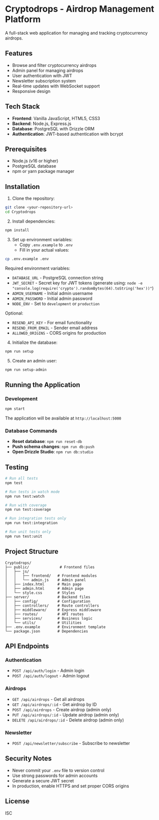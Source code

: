 # Cryptodrops - Airdrop Management Platform

A full-stack web application for managing and tracking cryptocurrency airdrops.

## Features

- Browse and filter cryptocurrency airdrops
- Admin panel for managing airdrops
- User authentication with JWT
- Newsletter subscription system
- Real-time updates with WebSocket support
- Responsive design

## Tech Stack

- **Frontend**: Vanilla JavaScript, HTML5, CSS3
- **Backend**: Node.js, Express.js
- **Database**: PostgreSQL with Drizzle ORM
- **Authentication**: JWT-based authentication with bcrypt

## Prerequisites

- Node.js (v16 or higher)
- PostgreSQL database
- npm or yarn package manager

## Installation

1. Clone the repository:
```bash
git clone <your-repository-url>
cd Cryptodrops
```

2. Install dependencies:
```bash
npm install
```

3. Set up environment variables:
   - Copy `.env.example` to `.env`
   - Fill in your actual values:

```bash
cp .env.example .env
```

Required environment variables:
- `DATABASE_URL` - PostgreSQL connection string
- `JWT_SECRET` - Secret key for JWT tokens (generate using: `node -e "console.log(require('crypto').randomBytes(64).toString('hex'))"`)
- `ADMIN_USERNAME` - Initial admin username
- `ADMIN_PASSWORD` - Initial admin password
- `NODE_ENV` - Set to `development` or `production`

Optional:
- `RESEND_API_KEY` - For email functionality
- `RESEND_FROM_EMAIL` - Sender email address
- `ALLOWED_ORIGINS` - CORS origins for production

4. Initialize the database:
```bash
npm run setup
```

5. Create an admin user:
```bash
npm run setup-admin
```

## Running the Application

### Development
```bash
npm start
```

The application will be available at `http://localhost:5000`

### Database Commands

- **Reset database**: `npm run reset-db`
- **Push schema changes**: `npm run db:push`
- **Open Drizzle Studio**: `npm run db:studio`

## Testing

```bash
# Run all tests
npm test

# Run tests in watch mode
npm run test:watch

# Run with coverage
npm run test:coverage

# Run integration tests only
npm run test:integration

# Run unit tests only
npm run test:unit
```

## Project Structure

```
Cryptodrops/
├── public/              # Frontend files
│   ├── js/
│   │   ├── frontend/   # Frontend modules
│   │   └── admin.js    # Admin panel
│   ├── index.html      # Main page
│   ├── admin.html      # Admin page
│   └── style.css       # Styles
├── server/             # Backend files
│   ├── config/         # Configuration
│   ├── controllers/    # Route controllers
│   ├── middleware/     # Express middleware
│   ├── routes/         # API routes
│   ├── services/       # Business logic
│   └── utils/          # Utilities
├── .env.example        # Environment template
└── package.json        # Dependencies
```

## API Endpoints

### Authentication
- `POST /api/auth/login` - Admin login
- `POST /api/auth/logout` - Admin logout

### Airdrops
- `GET /api/airdrops` - Get all airdrops
- `GET /api/airdrops/:id` - Get airdrop by ID
- `POST /api/airdrops` - Create airdrop (admin only)
- `PUT /api/airdrops/:id` - Update airdrop (admin only)
- `DELETE /api/airdrops/:id` - Delete airdrop (admin only)

### Newsletter
- `POST /api/newsletter/subscribe` - Subscribe to newsletter

## Security Notes

- Never commit your `.env` file to version control
- Use strong passwords for admin accounts
- Generate a secure JWT secret
- In production, enable HTTPS and set proper CORS origins

## License

ISC
